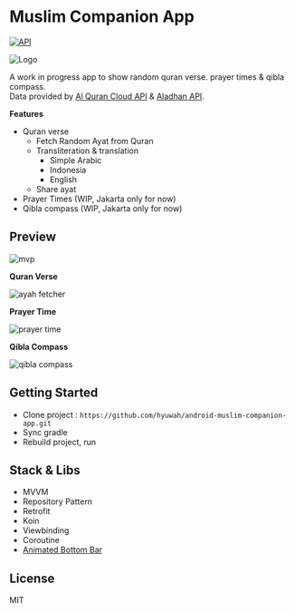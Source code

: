 # Muslim Companion App
[![API](https://img.shields.io/badge/API-21%2B-blue.svg?style=flat)](https://android-arsenal.com/api?level=21)

![Logo](http://res.cloudinary.com/hyuwah-github-io/image/upload/c_scale,w_128/v1522855884/muslim-companion-app-logo.png)

A work in progress app to show random quran verse. prayer times & qibla compass.  
Data provided by [Al Quran Cloud API](https://alquran.cloud/api) & [Aladhan API](https://aladhan.com/prayer-times-api).

**Features**

* Quran verse
    * Fetch Random Ayat from Quran
    * Transliteration & translation
        * Simple Arabic
        * Indonesia
        * English
    * Share ayat
* Prayer Times (WIP, Jakarta only for now)
* Qibla compass (WIP, Jakarta only for now)

## Preview

![mvp](https://res.cloudinary.com/hyuwah-github-io/image/upload/v1591783251/Muslim%20Companion%20Apps/mvp_ayah_prayer_qibla.gif)

**Quran Verse**

![ayah fetcher](https://res.cloudinary.com/hyuwah-github-io/image/upload/v1591783244/Muslim%20Companion%20Apps/ayah_fetcher_redesign.png)

**Prayer Time**

![prayer time](https://res.cloudinary.com/hyuwah-github-io/image/upload/v1591783243/Muslim%20Companion%20Apps/prayer_times.png)

**Qibla Compass**

![qibla compass](https://res.cloudinary.com/hyuwah-github-io/image/upload/v1591783243/Muslim%20Companion%20Apps/qibla_compass.png)

## Getting Started

* Clone project : `https://github.com/hyuwah/android-muslim-companion-app.git`
* Sync gradle
* Rebuild project, run

## Stack & Libs

- MVVM
- Repository Pattern
- Retrofit
- Koin
- Viewbinding
- Coroutine
- [Animated Bottom Bar](https://github.com/Droppers/AnimatedBottomBar)

## License
MIT